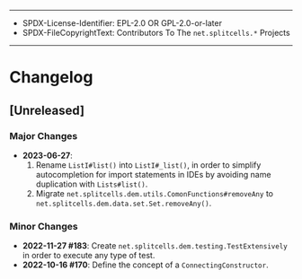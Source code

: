 ----
* SPDX-License-Identifier: EPL-2.0 OR GPL-2.0-or-later
* SPDX-FileCopyrightText: Contributors To The `net.splitcells.*` Projects
----
# Changelog
## [Unreleased]
### Major Changes
* **2023-06-27**:
  1. Rename `ListI#list()` into `ListI#_list()`,
    in order to simplify autocompletion for import statements in IDEs
    by avoiding name duplication with `Lists#list()`.
  2. Migrate `net.splitcells.dem.utils.ComonFunctions#removeAny` to
     `net.splitcells.dem.data.set.Set.removeAny()`.
### Minor Changes
* **2022-11-27 \#183**: Create `net.splitcells.dem.testing.TestExtensively` in order to execute any type of test.
* **2022-10-16 \#170**: Define the concept of a `ConnectingConstructor`.
